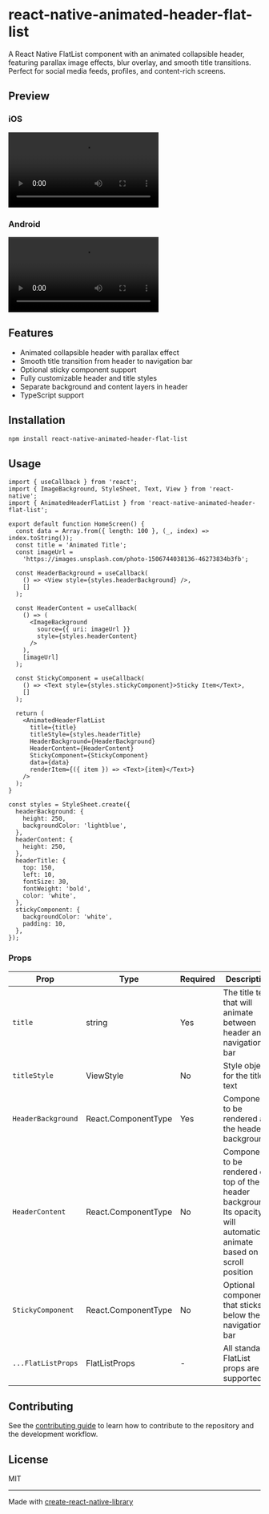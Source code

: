 # react-native-animated-header-flat-list

A React Native FlatList component with an animated collapsible header, featuring parallax image effects, blur overlay, and smooth title transitions. Perfect for social media feeds, profiles, and content-rich screens.

## Preview

### iOS

![iOS](./assets/iOS.mp4)

### Android

![Android](./assets/Android.mp4)

## Features

- Animated collapsible header with parallax effect
- Smooth title transition from header to navigation bar
- Optional sticky component support
- Fully customizable header and title styles
- Separate background and content layers in header
- TypeScript support

## Installation

```sh
npm install react-native-animated-header-flat-list
```

## Usage

```tsx
import { useCallback } from 'react';
import { ImageBackground, StyleSheet, Text, View } from 'react-native';
import { AnimatedHeaderFlatList } from 'react-native-animated-header-flat-list';

export default function HomeScreen() {
  const data = Array.from({ length: 100 }, (_, index) => index.toString());
  const title = 'Animated Title';
  const imageUrl =
    'https://images.unsplash.com/photo-1506744038136-46273834b3fb';

  const HeaderBackground = useCallback(
    () => <View style={styles.headerBackground} />,
    []
  );

  const HeaderContent = useCallback(
    () => (
      <ImageBackground
        source={{ uri: imageUrl }}
        style={styles.headerContent}
      />
    ),
    [imageUrl]
  );

  const StickyComponent = useCallback(
    () => <Text style={styles.stickyComponent}>Sticky Item</Text>,
    []
  );

  return (
    <AnimatedHeaderFlatList
      title={title}
      titleStyle={styles.headerTitle}
      HeaderBackground={HeaderBackground}
      HeaderContent={HeaderContent}
      StickyComponent={StickyComponent}
      data={data}
      renderItem={({ item }) => <Text>{item}</Text>}
    />
  );
}

const styles = StyleSheet.create({
  headerBackground: {
    height: 250,
    backgroundColor: 'lightblue',
  },
  headerContent: {
    height: 250,
  },
  headerTitle: {
    top: 150,
    left: 10,
    fontSize: 30,
    fontWeight: 'bold',
    color: 'white',
  },
  stickyComponent: {
    backgroundColor: 'white',
    padding: 10,
  },
});
```

### Props

| Prop               | Type                | Required | Description                                                                                                               |
| ------------------ | ------------------- | -------- | ------------------------------------------------------------------------------------------------------------------------- |
| `title`            | string              | Yes      | The title text that will animate between header and navigation bar                                                        |
| `titleStyle`       | ViewStyle           | No       | Style object for the title text                                                                                           |
| `HeaderBackground` | React.ComponentType | Yes      | Component to be rendered as the header background                                                                         |
| `HeaderContent`    | React.ComponentType | No       | Component to be rendered on top of the header background. Its opacity will automatically animate based on scroll position |
| `StickyComponent`  | React.ComponentType | No       | Optional component that sticks below the navigation bar                                                                   |
| `...FlatListProps` | FlatListProps       | -        | All standard FlatList props are supported                                                                                 |

## Contributing

See the [contributing guide](CONTRIBUTING.md) to learn how to contribute to the repository and the development workflow.

## License

MIT

---

Made with [create-react-native-library](https://github.com/callstack/react-native-builder-bob)
